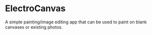 # ElectroCanvas
A simple painting/image editing app that can be used to paint on blank canvases or existing photos.
